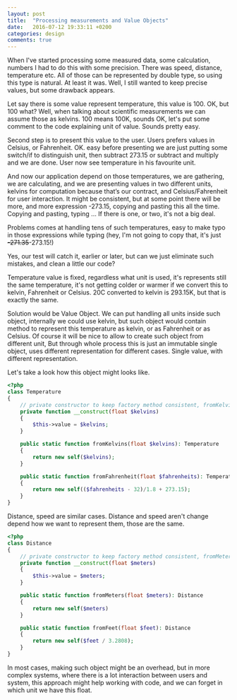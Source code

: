 ```yaml
---
layout: post
title:  "Processing measurements and Value Objects"
date:   2016-07-12 19:33:11 +0200
categories: design
comments: true
---
```


When I've started processing some measured data, some calculation, numbers I had to do this with some precision. There was speed, distance, temperature etc. All of those can be represented by double type, so using this type is natural. At least it was. Well, I still wanted to keep precise values, but some drawback appears.

Let say there is some value represent temperature, this value is 100. OK, but 100 what? Well, when talking about scientific measurements we can assume those as kelvins. 100 means 100K, sounds OK, let's put some comment to the code explaining unit of value. Sounds pretty easy.

Second step is to present this value to the user. Users prefers values in Celsius, or Fahrenheit. OK. easy before presenting we are just putting some switch/if to distinguish unit, then subtract 273.15 or subtract and multiply and we are done. User now see temperature in his favourite unit.

And now our application depend on those temperatures, we are gathering, we are calculating, and we are presenting values in two different units, kelvins for computation because that’s our contract, and Celsius/Fahrenheit for user interaction. It might be consistent, but at some point there will be more, and more expression -273.15, copying and pasting this all the time. Copying and pasting, typing ... If there is one, or two, it's not a big deal.

Problems comes at handling tens of such temperatures, easy to make typo in those expressions while typing (hey, I'm not going to copy that, it's just ~~-271.35~~-273.15!)

Yes, our test will catch it, earlier or later, but can we just eliminate such mistakes, and clean a little our code?

Temperature value is fixed, regardless what unit is used, it's represents still the same temperature, it's not getting colder or warmer if we convert this to kelvin, Fahrenheit or Celsius. 20C converted to kelvin is 293.15K, but that is exactly the same.

Solution would be Value Object. We can put handling all units inside such object, internally we could use kelvin, but such object would contain method to represent this temperature as kelvin, or as Fahrenheit or as Celsius. Of course it will be nice to allow to create such object from different unit, But through whole process this is just an immutable single object, uses different representation for different cases. Single value, with different representation.

Let's take a look how this object might looks like.

```php
<?php
class Temperature
{
    // private constructor to keep factory method consistent, fromKelvin, fromFahrenheit, fromCelsius
    private function __construct(float $kelvins)
    {
        $this->value = $kelvins;
    }

    public static function fromKelvins(float $kelvins): Temperature
    {
        return new self($kelvins);
    }

    public static function fromFahrenheit(float $fahrenheits): Temperature
    {
        return new self(($fahrenheits - 32)/1.8 + 273.15);
    }
}
```

Distance, speed are similar cases. Distance and speed aren't change depend how we want to represent them, those are the same. 

```php
<?php
class Distance
{
    // private constructor to keep factory method consistent, fromMeters, fromFeets
    private function __construct(float $meters)
    {
        $this->value = $meters;
    }

    public static function fromMeters(float $meters): Distance
    {
        return new self($meters)
    }

    public static function fromFeet(float $feet): Distance
    {
        return new self($feet / 3.2808);
    }
}
```

In most cases, making such object might be an overhead, but in more complex systems, where there is a lot interaction between users and system, this approach might help working with code, and we can forget in which unit we have this float.
